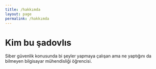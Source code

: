 ```yaml
---
title: /hakkımda
layout: page
permalink: /hakkımda
---
```

# Kim bu şadovlıs

Siber güvenlik konusunda bi şeyler yapmaya çalışan ama ne yaptığını da bilmeyen bilgisayar mühendisliği öğrencisi.